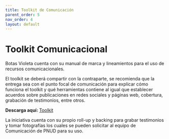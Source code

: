 ```yaml
---
title: Toolkit de Comunicación 
parent_order: 5
nav_order: 4
layout: default
---
```


# Toolkit Comunicacional

Botas Violeta cuenta con su manual de marca y lineamientos para el uso de recursos comunicacionales.

El toolkit se deberá compartir con la contraparte, se recomienda que la entrega sea con el punto focal de comunicación para explicar cómo funciona el toolkit y qué herramientas contiene al igual que establecer acuerdos sobre publicaciones en redes sociales y páginas web, cobertura, grabación de testimonios, entre otros.

**Descarga aquí:** [Toolkit]()

La iniciativa cuenta con su propio roll-up y backing para grabar testimonios y tomar fotografías los cuales se pueden solicitar al equipo de Comunicación de PNUD para su uso.
